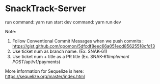 # SnackTrack-Server

run command: yarn run start
dev command: yarn run dev

Note:

1. Follow Conventional Commit Messages when we push commits : https://gist.github.com/qoomon/5dfcdf8eec66a051ecd85625518cfd13
2. Use ticket num as branch name. (Ex. SNAK-61)
3. Use ticket num + title as a PR title (Ex. SNAK-61*Implement POST*/api/v1/payments)

More information for Sequelize is here: https://sequelize.org/master/index.html
